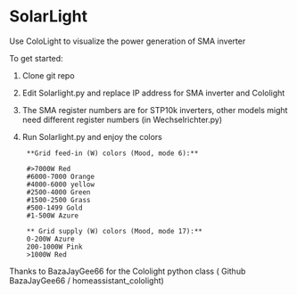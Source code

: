 # SolarLight
Use ColoLight to visualize the power generation of SMA inverter 



To get started:

1) Clone git repo
2) Edit Solarlight.py and replace IP address for SMA inverter and Cololight
3) The SMA register numbers are for STP10k inverters, other models might need different register numbers (in Wechselrichter.py)
4) Run Solarlight.py and enjoy the colors



        **Grid feed-in (W) colors (Mood, mode 6):**
        
        #>7000W Red
        #6000-7000 Orange
        #4000-6000 yellow
        #2500-4000 Green
        #1500-2500 Grass       
        #500-1499 Gold
        #1-500W Azure
        
        ** Grid supply (W) colors (Mood, mode 17):**
        0-200W Azure
        200-1000W Pink
        >1000W Red
        
        
        
Thanks to BazaJayGee66 for the Cololight python class ( Github BazaJayGee66 / homeassistant_cololight)
        
